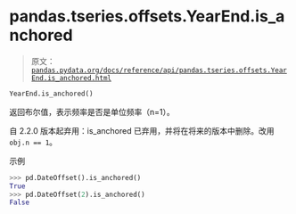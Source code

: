 # pandas.tseries.offsets.YearEnd.is_anchored

> 原文：[`pandas.pydata.org/docs/reference/api/pandas.tseries.offsets.YearEnd.is_anchored.html`](https://pandas.pydata.org/docs/reference/api/pandas.tseries.offsets.YearEnd.is_anchored.html)

```py
YearEnd.is_anchored()
```

返回布尔值，表示频率是否是单位频率（n=1）。

自 2.2.0 版本起弃用：is_anchored 已弃用，并将在将来的版本中删除。改用 `obj.n == 1`。

示例

```py
>>> pd.DateOffset().is_anchored()
True
>>> pd.DateOffset(2).is_anchored()
False 
```
